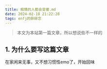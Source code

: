```yaml
---
title: 痴情的人都会变傻.md
date: 2024-02-18 21:22:28
tags: enfj的碎碎念
---
```


>本文为本站第一篇文章，所以想说些不一样的

## 1. 为什么要写这篇文章
  在家闲来无事，又不想习惯性emo了，开始回味